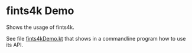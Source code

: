 # fints4k Demo

Shows the usage of fints4k.

See file [fints4kDemo.kt](src/main/kotlin/net/codinux/banking/fints/fints4kDemo.kt) that shows in a commandline program how to use its API.